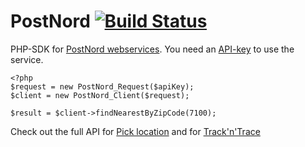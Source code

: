 PostNord [![Build Status](https://travis-ci.org/lsolesen/postnord-sdk.svg?branch=master)](https://travis-ci.org/lsolesen/postnord-sdk)
==

PHP-SDK for [PostNord webservices](http://www.postdanmark.dk/da/Logistik/netbutikker/login/Sider/webservices.aspx). You need an [API-key](http://www.postdanmark.dk/da/Logistik/netbutikker/login/Sider/Opret.aspx) to use the service.

    <?php
    $request = new PostNord_Request($apiKey);
    $client = new PostNord_Client($request);

    $result = $client->findNearestByZipCode(7100);

Check out the full API for [Pick location](http://logistics.postennorden.com/wsp/rest-services/api-doc/PublicApiDoc-publicapi.html) and for [Track'n'Trace](http://logistics.postennorden.com/wsp/rest-services/ntt-service-rest/api/shipment/menu.html)
